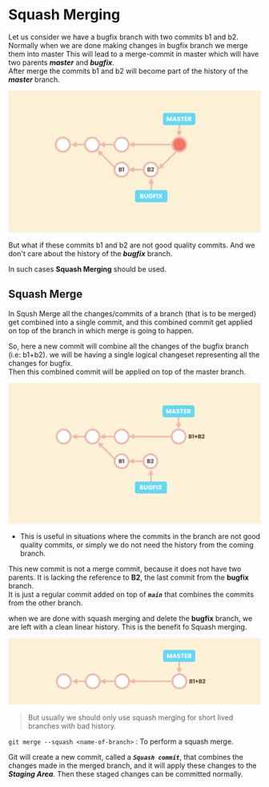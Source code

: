# Squash Merging

Let us consider we have a bugfix branch with two commits b1 and b2.<br>
Normally when we are done making changes in bugfix branch we merge them into master
This will lead to a merge-commit in master which will have two parents **_master_** and **_bugfix_**.<br>
After merge the commits b1 and b2 will become part of the history of the **_master_** branch.

![](./images/Screenshot21.png)

But what if these commits b1 and b2 are not good quality commits. And we don't care about the history of the **_bugfix_** branch. 

In such cases **Squash Merging** should be used. 

## Squash Merge

In Sqush Merge all the changes/commits of a branch (that is to be merged) get combined into a single commit, and this combined commit get applied on top of the branch in which merge is going to happen.

So, here a new commit will combine all the changes of the bugfix branch (i.e: b1+b2). we will be having a single logical changeset representing all the changes for bugfix.<br>
Then this combined commit will be applied on top of the master branch. 

![](./images/Screenshot22.png)

- This is useful in situations where the commits in the branch are not good quality commits, or simply we do not need the history from the coming branch.

This new commit is not a merge commit, because it does not have two parents. It is lacking the reference to **B2**, the last commit from the **bugfix** branch. <br>
It is just a regular commit added on top of ***`main`*** that combines the commits from the other branch.

when we are done with squash merging and delete the **bugfix** branch, we are left with a clean linear history. This is the benefit fo Squash merging. 

![](./images/Screenshot23.png)

> But usually we should only use squash merging for short lived branches with bad history.

 `git merge --squash <name-of-branch>` : To perform a squash merge.
 
Git will create a new commit, called a ***`Squash commit`***, that combines the changes made in the merged branch, and it will apply these changes to the ***Staging Area***. Then these staged changes can be committed normally.
